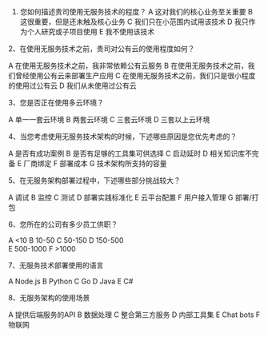 1. 您如何描述贵司使用无服务技术的程度？
A  这对我们的核心业务至关重要
B  这很重要，但是还未触及核心业务
C  我们只在小范围内试用该技术
D  我只作为个人研究或子项目使用
E  我不使用该技术

2、在使用无服务技术之前，贵司对公有云的使用程度如何？

 A  在使用无服务技术之前，我非常依赖公有云服务
 B  在使用无服务技术之前，我们曾经使用公有云来部署生产应用
 C  在使用无服务技术之前，我们只是很小程度的使用过公有云
 D  我们从未使用过公有云

3、您是否正在使用多云环境？

A  单一一套云环境
B  两套云环境
C  三套云环境
D 三套以上云环境

4、当您考虑使用无服务技术架构的时候，下述哪些原因是您优先考虑的？

A  是否有成功案例
B  是否有足够的工具集可供选择
C  启动延时
D  相关知识库不完备
E  厂商绑定
F  部署成本
G  技术架构所支持的容量

5、在无服务架构部署过程中，下述哪些部分挑战较大？

A  调试
B  监控
C  测试
D 部署实践标准化
E  云平台配置
F  用户接入管理
G  部署/打包

6、您所在的公司有多少员工供职？

A  <10
B  10-50
C  50-150
D  150-500  
E  500-1000
F  >1000

7、无服务技术部署使用的语言

A  Node.js
B  Python
C  Go
D  Java
E  C#

8、无服务架构的使用场景

A  提供后端服务的API
B  数据处理
C  整合第三方服务
D  内部工具集
E  Chat bots
F  物联网
